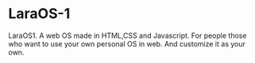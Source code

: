 # LaraOS-1
LaraOS1. A web OS made in HTML,CSS and Javascript. For people those who want to use your own personal OS in web. And customize it as your own. 
